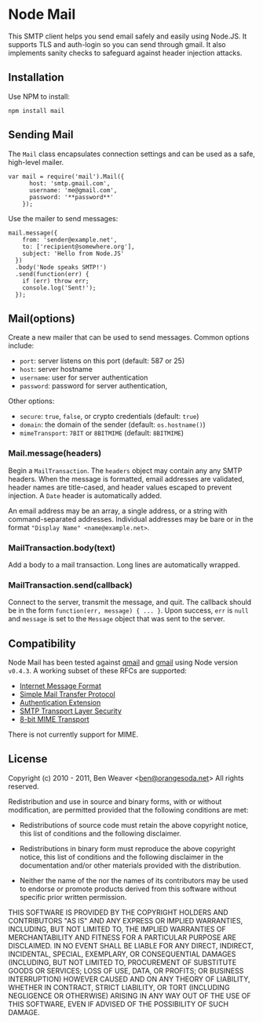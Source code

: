 # Node Mail #

This SMTP client helps you send email safely and easily using
Node.JS. It supports TLS and auth-login so you can send through
gmail. It also implements sanity checks to safeguard against header
injection attacks.

## Installation ##

Use NPM to install:

    npm install mail

## Sending Mail ##

The `Mail` class encapsulates connection settings and can be used as a
safe, high-level mailer.

    var mail = require('mail').Mail({
          host: 'smtp.gmail.com',
          username: 'me@gmail.com',
          password: '**password**'
        });

Use the mailer to send messages:

    mail.message({
        from: 'sender@example.net',
        to: ['recipient@somewhere.org'],
        subject: 'Hello from Node.JS'
      })
      .body('Node speaks SMTP!')
      .send(function(err) {
        if (err) throw err;
        console.log('Sent!');
      });

## Mail(options) ##

Create a new mailer that can be used to send messages.  Common options
include:

  + `port`: server listens on this port (default: 587 or 25)
  + `host`: server hostname
  + `username`: user for server authentication
  + `password`: password for server authentication,

Other options:

  + `secure`: `true`, `false`, or crypto credentials (default: `true`)
  + `domain`: the domain of the sender (default: `os.hostname()`)
  + `mimeTransport`: `7BIT` or `8BITMIME` (default: `8BITMIME`)

### Mail.message(headers) ###

Begin a `MailTransaction`.  The `headers` object may contain any any
SMTP headers.  When the message is formatted, email addresses are
validated, header names are title-cased, and header values escaped to
prevent injection.  A `Date` header is automatically added.

An email address may be an array, a single address, or a string with
command-separated addresses.  Individual addresses may be bare or in
the format `"Display Name" <name@example.net>`.

### MailTransaction.body(text) ###

Add a body to a mail transaction.  Long lines are automatically
wrapped.

### MailTransaction.send(callback) ###

Connect to the server, transmit the message, and quit.  The callback
should be in the form `function(err, message) { ... }`.  Upon success,
`err` is `null` and `message` is set to the `Message` object that was
sent to the server.

## Compatibility ##

Node Mail has been tested against [qmail][1] and [gmail][2] using Node
version `v0.4.3`.  A working subset of these RFCs are supported:

  + [Internet Message Format](http://tools.ietf.org/html/rfc5322)
  + [Simple Mail Transfer Protocol](http://tools.ietf.org/html/rfc5321)
  + [Authentication Extension](http://tools.ietf.org/html/rfc2554)
  + [SMTP Transport Layer Security](http://tools.ietf.org/html/rfc3207)
  + [8-bit MIME Transport](http://tools.ietf.org/html/rfc6152)

There is not currently support for MIME.

[1]: http://qmail.org/top.html
[2]: http://mail.google.com/support/bin/answer.py?hl=en&answer=13287

## License ##

Copyright (c) 2010 - 2011, Ben Weaver &lt;ben@orangesoda.net&gt;
All rights reserved.

Redistribution and use in source and binary forms, with or without
modification, are permitted provided that the following conditions are
met:

* Redistributions of source code must retain the above copyright
  notice, this list of conditions and the following disclaimer.

* Redistributions in binary form must reproduce the above copyright
  notice, this list of conditions and the following disclaimer in the
  documentation and/or other materials provided with the distribution.

* Neither the name of the <organization> nor the names of its
  contributors may be used to endorse or promote products derived from
  this software without specific prior written permission.

THIS SOFTWARE IS PROVIDED BY THE COPYRIGHT HOLDERS AND CONTRIBUTORS
"AS IS" AND ANY EXPRESS OR IMPLIED WARRANTIES, INCLUDING, BUT NOT
LIMITED TO, THE IMPLIED WARRANTIES OF MERCHANTABILITY AND FITNESS FOR
A PARTICULAR PURPOSE ARE DISCLAIMED. IN NO EVENT SHALL <COPYRIGHT
HOLDER> BE LIABLE FOR ANY DIRECT, INDIRECT, INCIDENTAL, SPECIAL,
EXEMPLARY, OR CONSEQUENTIAL DAMAGES (INCLUDING, BUT NOT LIMITED TO,
PROCUREMENT OF SUBSTITUTE GOODS OR SERVICES; LOSS OF USE, DATA, OR
PROFITS; OR BUSINESS INTERRUPTION) HOWEVER CAUSED AND ON ANY THEORY OF
LIABILITY, WHETHER IN CONTRACT, STRICT LIABILITY, OR TORT (INCLUDING
NEGLIGENCE OR OTHERWISE) ARISING IN ANY WAY OUT OF THE USE OF THIS
SOFTWARE, EVEN IF ADVISED OF THE POSSIBILITY OF SUCH DAMAGE.

